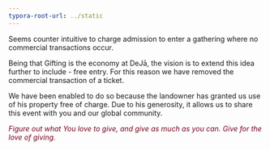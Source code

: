 ```yaml
---
typora-root-url: ../static
---
```


Seems counter intuitive to charge admission to enter a gathering where no commercial transactions occur. 

Being that Gifting is the economy at DeJā, the vision is to extend this idea further to include - free entry.  For this reason we have removed the commercial transaction of a ticket.

We have been enabled to do so because the landowner has granted us use of his property free of charge.  Due to his generosity, it allows us to share this event with you and our global community.









<span style="color:#77011e;">*Figure out what You love to give, and give as much as you can. Give for the love of giving.* </span>





